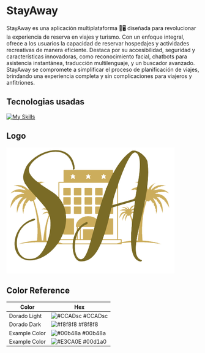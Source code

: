 
# StayAway

StayAway es una aplicación multiplataforma 📱🖥️ diseñada para revolucionar la experiencia de reserva en viajes y turismo. Con un enfoque integral, ofrece a los usuarios la capacidad de reservar hospedajes y actividades recreativas de manera eficiente. Destaca por su accesibilidad, seguridad y características innovadoras, como reconocimiento facial, chatbots para asistencia instantánea, traducción multilenguaje, y un buscador avanzado. StayAway se compromete a simplificar el proceso de planificación de viajes, brindando una experiencia completa y sin complicaciones para viajeros y anfitriones.


## Tecnologias usadas


[![My Skills](https://skillicons.dev/icons?i=django,postgres,dart,python,flutter&perline=3)](https://skillicons.dev)


## Logo

![App Screenshot](https://github.com/proyectosena020/ProyectoFinal/blob/main/logo.png?raw=true)
## Color Reference

| Color             | Hex                                                                |
| ----------------- | ------------------------------------------------------------------ |
| Dorado Light | ![#CCADsc](https://via.placeholder.com/10/0a192f#E3CA0E?text=+) #CCADsc |
| Dorado Dark | ![#f8f8f8](https://via.placeholder.com/10/f8f8f8?text=+) #f8f8f8 |
| Example Color | ![#00b48a](https://via.placeholder.com/10/00b48a?text=+) #00b48a |
| Example Color | ![#E3CA0E](https://via.placeholder.com/10/00b48a?text=+) #00d1a0 |
